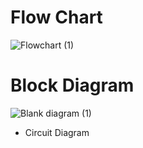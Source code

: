 # Flow  Chart

![Flowchart (1)](https://user-images.githubusercontent.com/34639178/155518320-28d6e0d6-2597-4e84-b295-61b73a8c5155.jpeg)

# Block Diagram

![Blank diagram (1)](https://user-images.githubusercontent.com/34639178/155518331-a9654160-8d82-4deb-b81c-c9bddae60539.jpeg)

* Circuit Diagram



